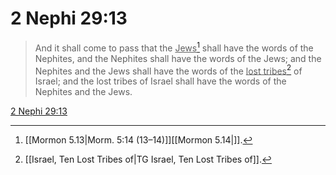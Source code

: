 # 2 Nephi 29:13

> And it shall come to pass that the <u>Jews</u>[^a] shall have the words of the Nephites, and the Nephites shall have the words of the Jews; and the Nephites and the Jews shall have the words of the <u>lost tribes</u>[^b] of Israel; and the lost tribes of Israel shall have the words of the Nephites and the Jews.

[2 Nephi 29:13](https://www.churchofjesuschrist.org/study/scriptures/bofm/2-ne/29?lang=eng&id=p13#p13)


[^a]: [[Mormon 5.13|Morm. 5:14 (13–14)]][[Mormon 5.14|]].  
[^b]: [[Israel, Ten Lost Tribes of|TG Israel, Ten Lost Tribes of]].  
